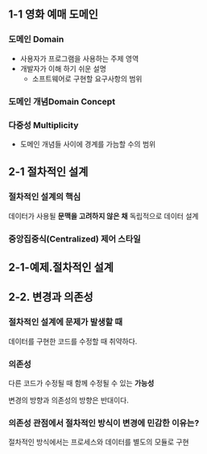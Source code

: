 
## 1-1 영화 예매 도메인

### 도메인 Domain
- 사용자가 프로그램을 사용하는 주제 영역
- 개발자가 이해 하기 쉬운 설명
	- 소프트웨어로 구현할 요구사항의 범위
### 도메인 개념Domain Concept

### 다중성 Multiplicity
- 도메인 개념들 사이에 경계를 가늠할 수의 범위

## 2-1 절차적인 설계

### 절차적인 설계의 핵심
데이터가 사용될 **문맥을 고려하지 않은 채** 독립적으로 데이터 설계

### 중앙집중식(Centralized) 제어 스타일

## 2-1-예제.절차적인 설계

## 2-2. 변경과 의존성

### 절차적인 설계에 문제가 발생할 때
데이터를 구현한 코드를 수정할 때 취약하다.

### 의존성
다른 코드가 수정될 때 함께 수정될 수 있는 **가능성**

변경의 방향과 의존성의 방향은 반대이다.

### 의존성 관점에서 절차적인 방식이 변경에 민감한 이유는?
절차적인 방식에서는 프로세스와 데이터를 별도의 모듈로 구현